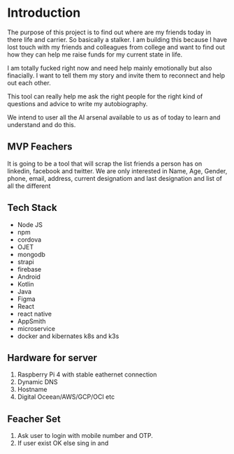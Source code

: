 # Introduction

The purpose of this project  is to  find out where are my friends today in there life and carrier. So basically a stalker. I am building this because  I have lost touch with my friends and colleagues from college and want to find out how they can help me raise funds for my current state in life.

I am totally fucked right now and need help mainly emotionally but also finacially. I want to tell them my story and invite  them to reconnect and help out each other.

This tool can really help me ask  the right people for the right kind of questions and advice to write my autobiography.

We intend to user all the AI arsenal available to us as of today to learn and understand and do this.

## MVP Feachers
It is going to be a tool that will scrap the list friends a person has on linkedin, facebook and twitter.
We are only interested in Name, Age, Gender, phone, email, address, current designatiom and last designation and list of all the different 

## Tech Stack
- Node JS
- npm
- cordova
- OJET
- mongodb
- strapi
- firebase
- Android
- Kotlin
- Java
- Figma
- React
- react native
- AppSmith
- microservice
- docker and kibernates k8s and k3s

## Hardware for server
1. Raspberry Pi 4 with stable eathernet connection
2. Dynamic DNS
3. Hostname
4. Digital Oceean/AWS/GCP/OCI etc


## Feacher Set
1. Ask user to login with mobile number and OTP.
2. If user exist OK else sing in and 

